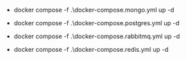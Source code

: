 
- docker compose -f .\docker-compose.mongo.yml up -d

- docker compose -f .\docker-compose.postgres.yml up -d

- docker compose -f .\docker-compose.rabbitmq.yml up -d

- docker compose -f .\docker-compose.redis.yml up -d